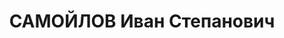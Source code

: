 ---
title: САМОЙЛОВ Иван Степанович
description: 'Род. в 1909, Баку, русский. Проживал: Ярославль.

  Арестован в 1937. Обв. по ст. 58. Приговор: ВТ, 16.10.1941 – ВМН. Расстрелян 21.11.1941.

  Реабилитирован 11.04.1990'
---
